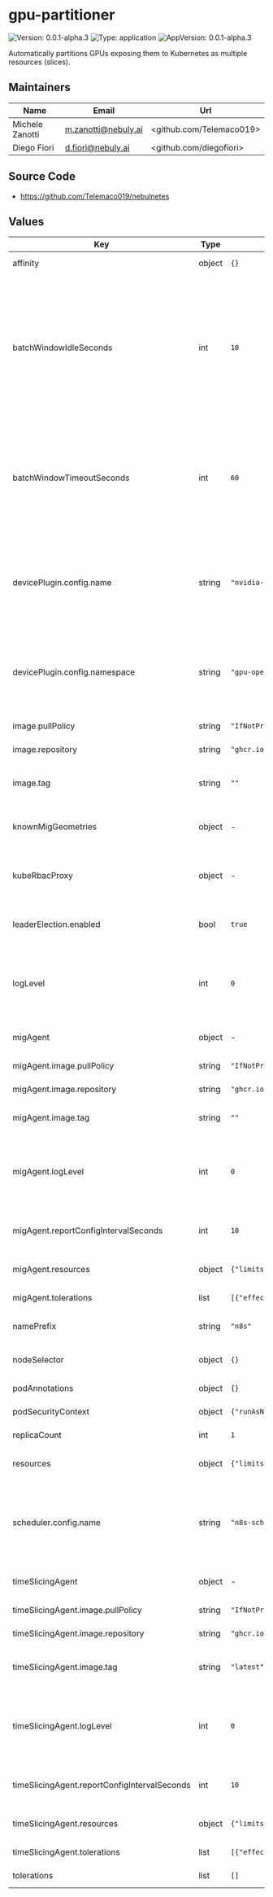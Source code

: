 # gpu-partitioner

![Version: 0.0.1-alpha.3](https://img.shields.io/badge/Version-0.0.1--alpha.3-informational?style=flat-square) ![Type: application](https://img.shields.io/badge/Type-application-informational?style=flat-square) ![AppVersion: 0.0.1-alpha.3](https://img.shields.io/badge/AppVersion-0.0.1--alpha.3-informational?style=flat-square)

Automatically partitions GPUs exposing them to Kubernetes as multiple resources (slices).

## Maintainers

| Name | Email | Url |
| ---- | ------ | --- |
| Michele Zanotti | <m.zanotti@nebuly.ai> | <github.com/Telemaco019> |
| Diego Fiori | <d.fiori@nebuly.ai> | <github.com/diegofiori> |

## Source Code

* <https://github.com/Telemaco019/nebulnetes>

## Values

| Key | Type | Default | Description |
|-----|------|---------|-------------|
| affinity | object | `{}` | Sets the affinity config of the GPU Partitioner Pod. |
| batchWindowIdleSeconds | int | `10` | Idle seconds before the GPU partitioner processes the current batch if no new pending Pods are created, and the timeout has not been reached.  Higher values make the GPU partitioner will potentially take into account more pending Pods when deciding the GPU partitioning plan, but the partitioning will be performed less frequently |
| batchWindowTimeoutSeconds | int | `60` | Timeout of the window used by the GPU partitioner for batching pending Pods.  Higher values make the GPU partitioner will potentially take into account more pending Pods when deciding the GPU partitioning plan, but the partitioning will be performed less frequently |
| devicePlugin.config.name | string | `"nvidia-plugin-configs"` | Name of the ConfigMap containing the NVIDIA Device Plugin configuration files. It must be equal to the value "devicePlugin.config.name" of the Helm chart used for deploying the NVIDIA GPU Operator. |
| devicePlugin.config.namespace | string | `"gpu-operator"` | Namespace of the ConfigMap containing the NVIDIA Device Plugin configuration files. It must be equal to the namespace where the NVIDIA Device Plugin has been deployed to. |
| image.pullPolicy | string | `"IfNotPresent"` | Sets the GPU Partitioner Docker image pull policy. |
| image.repository | string | `"ghcr.io/telemaco019/nebulnetes-gpu-partitioner"` | Sets the GPU Partitioner Docker image. |
| image.tag | string | `""` | Overrides the GPU Partitioner image tag whose default is the chart appVersion. |
| knownMigGeometries | object | - | Map that associates to each GPU model its possible MIG configurations |
| kubeRbacProxy | object | - | Configuration of the [Kube RBAC Proxy](https://github.com/brancz/kube-rbac-proxy), which runs as sidecar of all the GPU Partitioner components Pods. |
| leaderElection.enabled | bool | `true` | Enables/Disables the leader election of the GPU Partitioner controller manager. |
| logLevel | int | `0` | The level of log of the GPU Partitioner. Zero corresponds to `info`, while values greater or equal than 1 corresponds to higher debug levels. **Must be >= 0**. |
| migAgent | object | - | Configuration of the MIG Agent component of the GPU Partitioner. |
| migAgent.image.pullPolicy | string | `"IfNotPresent"` | Sets the MIG Agent Docker image pull policy. |
| migAgent.image.repository | string | `"ghcr.io/telemaco019/nebulnetes-mig-agent"` | Sets the MIG Agent Docker image. |
| migAgent.image.tag | string | `""` | Overrides the MIG Agent image tag whose default is the chart appVersion. |
| migAgent.logLevel | int | `0` | The level of log of the MIG Agent. Zero corresponds to `info`, while values greater or equal than 1 corresponds to higher debug levels. **Must be >= 0**. |
| migAgent.reportConfigIntervalSeconds | int | `10` | Interval at which the mig-agent will report to k8s the MIG partitioning status of the GPUs of the Node |
| migAgent.resources | object | `{"limits":{"cpu":"100m","memory":"128Mi"}}` | Sets the resource requests and limits of the MIG Agent container. |
| migAgent.tolerations | list | `[{"effect":"NoSchedule","key":"kubernetes.azure.com/scalesetpriority","operator":"Equal","value":"spot"}]` | Sets the tolerations of the MIG Agent Pod. |
| namePrefix | string | `"n8s"` | The prefix used for generating all the resource names. |
| nodeSelector | object | `{}` | Sets the nodeSelector config of the GPU Partitioner Pod. |
| podAnnotations | object | `{}` | Sets the annotations of the GPU Partitioner Pod. |
| podSecurityContext | object | `{"runAsNonRoot":true,"runAsUser":1000}` | Sets the security context of the GPU partitioner Pod. |
| replicaCount | int | `1` | Number of replicas of the gpu-manager Pod. |
| resources | object | `{"limits":{"cpu":"500m","memory":"128Mi"},"requests":{"cpu":"10m","memory":"64Mi"}}` | Sets the resource limits and requests of the GPU partitioner container. |
| scheduler.config.name | string | `"n8s-scheduler-config"` | Name of the ConfigMap containing the k8s scheduler configuration file. If not specified or the ConfigMap does not exist, the GPU partitioner will use the default k8s scheduler profile. |
| timeSlicingAgent | object | - | Configuration of the Time Slicing Agent component of the GPU Partitioner. |
| timeSlicingAgent.image.pullPolicy | string | `"IfNotPresent"` | Sets the Time Slicing Agent Docker image pull policy. |
| timeSlicingAgent.image.repository | string | `"ghcr.io/telemaco019/nebulnetes-time-slicing-agent"` | Sets the Time Slicing Agent Docker image. |
| timeSlicingAgent.image.tag | string | `"latest"` | Overrides the Time Slicing Agent image tag whose default is the chart appVersion. |
| timeSlicingAgent.logLevel | int | `0` | The level of log of the Time Slicing Agent. Zero corresponds to `info`, while values greater or equal than 1 corresponds to higher debug levels. **Must be >= 0**. |
| timeSlicingAgent.reportConfigIntervalSeconds | int | `10` | Interval at which the mig-agent will report to k8s the MIG partitioning status of the GPUs of the Node |
| timeSlicingAgent.resources | object | `{"limits":{"cpu":"100m","memory":"128Mi"}}` | Sets the resource requests and limits of the Time Slicing Agent container. |
| timeSlicingAgent.tolerations | list | `[{"effect":"NoSchedule","key":"kubernetes.azure.com/scalesetpriority","operator":"Equal","value":"spot"}]` | Sets the tolerations of the Time Slicing Agent Pod. |
| tolerations | list | `[]` | Sets the tolerations of the GPU Partitioner Pod. |

